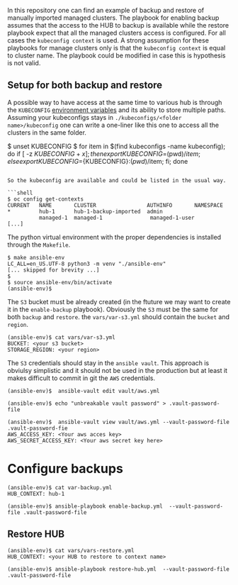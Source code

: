 In this repository one can find an example of backup and restore of manually imported managed clusters.
The playbook for enabling backup assumes that the access to the HUB to backup is available while the restore playbook expect that all the managed clusters access is configured. For all cases the `kubeconfig context` is used. A strong assumption for these playbooks for manage clusters only is that the `kubeconfig context` is equal to cluster name. The playbook could be modified in case this is hypothesis is not valid.


## Setup for both backup and restore
A possible way to have access at the same time to various hub is through the `KUBECONFIG` [environment variables](https://kubernetes.io/docs/tasks/access-application-cluster/configure-access-multiple-clusters/#linux-1) and its ability to store multiple paths. 
Assuming your kubeconfigs stays in `./kubeconfigs/<folder name>/kubeconfig`  one can write a one-liner like this one to access all the clusters in the same folder.


$ unset KUBECONFIG
$ for item in $(find kubeconfigs -name kubeconfig); do if [ -z ${KUBECONFIG+x} ]; then export KUBECONFIG=$(pwd)/${item}; else export KUBECONFIG=${KUBECONFIG}:$(pwd)/$item; fi; done
```

So the kubeconfig are available and could be listed in the usual way.

```shell
$ oc config get-contexts
CURRENT   NAME       CLUSTER                AUTHINFO       NAMESPACE 
*         hub-1      hub-1-backup-imported  admin
          managed-1  managed-1               managed-1-user
[...]
```

The python virtual environment with the proper dependencies is installed through the `Makefile`.


```shell
$ make ansible-env
LC_ALL=en_US.UTF-8 python3 -m venv "./ansible-env"
[... skipped for brevity ...]
$
$ source ansible-env/bin/activate
(ansible-env)$
```

The `S3` bucket must be already created (in the ftuture we may want to create it in the `enable-backup` playbook).
Obviously the `S3` must be the same for both `backup` and `restore`. the `vars/var-s3.yml` should contain the `bucket` and `region`.


```shell
(ansible-env)$ cat vars/var-s3.yml
BUCKET: <your s3 bucket>
STORAGE_REGION: <your region>
```

The `S3` credentials should stay in the `ansible vault`. This approach is obviulsy simplistic and it should not be used in the production but at least it makes difficult to commit in git the `AWS` credentials.

```shell
(ansible-env)$  ansible-vault edit vault/aws.yml
```

```shell
(ansible-env)$ echo "unbreakable vault password" > .vault-password-file
```

```shell
(ansible-env)$  ansible-vault view vault/aws.yml --vault-password-file .vault-password-fie 
AWS_ACCESS_KEY: <Your aws acces key>
AWS_SECRET_ACCESS_KEY: <Your aws secret key here>
```


# Configure backups


```shell
(ansible-env)$ cat var-backup.yml
HUB_CONTEXT: hub-1
```


```shell
(ansible-env)$ ansible-playbook enable-backup.yml  --vault-password-file .vault-password-file 
```

## Restore HUB


```shell
(ansible-env)$ cat vars/vars-restore.yml
HUB_CONTEXT: <your HUB to restore to context name>
```


```shell
(ansible-env)$ ansible-playbook restore-hub.yml  --vault-password-file .vault-password-file 
```
